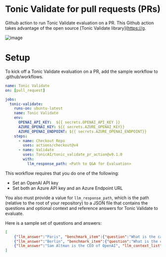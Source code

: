 # Tonic Validate for pull requests (PRs)
Github action to run Tonic Validate evaluation on a PR.  This Github action takes advantage of the open source [Tonic Validate library]([https://g](https://github.com/TonicAI/tonic_validate).

![image](https://github.com/TonicAI/tonic_validate_pr_action/assets/9391841/f7672f8f-ba83-4fd5-9a4d-afd54d36f75f)


# Setup

To kick off a Tonic Validate evaluation on a PR, add the sample workflow to .github/workflows.

```yml
name: Tonic Validate
on: [pull_request]

jobs:
  tonic-validate:
    runs-on: ubuntu-latest
    name: Tonic Validate
    env:
      OPENAI_API_KEY:  ${{ secrets.OPENAI_API_KEY }}
      AZURE_OPENAI_KEY: ${{ secrets.AZURE_OPENAI_KEY}}
      AZURE_OPENAI_ENDPOINT: ${{ secrets.AZURE_OPENAI_ENDPOINT}}
    steps:
      - name: Checkout Repo
        uses: actions/checkout@v4      
      - name: Validate
        uses: TonicAI/tonic_validate_pr_action@v0.1.0
        with:
          llm_response_path: <Path to Q&A for Evaluation>
```

This workflow requires that you do one of the following:

- Set an OpenAI API key
- Set both an Azure API key and an Azure Endpoint URL

You also must provide a value for `llm_response_path`, which is the path (relative to the root of your repository) to a JSON file that contains the questions and optional context and reference answers for Tonic Validate to evaluate. 

Here is a sample set of questions and answers:

```json
[
    {"llm_answer":"Paris", "benchmark_item":{"question":"What is the capital of Paris", "answer":"Paris"}},
    {"llm_answer":"Berlin", "benchmark_item":{"question":"What is the capital of Germany", "answer":"Berlin"}},
    {"llm_answer":"Sam Altman is the CEO of OpenAI", "llm_context_list": ["Sam Altman has been the CEO of OpenAI since 2019."], "benchmark_item":{"question":"Who is the CEO of OpenAI?", "answer":"Sam Altman"}},
]
```
